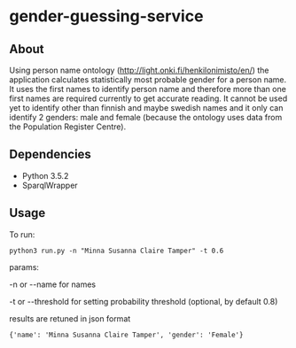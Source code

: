 # gender-guessing-service


## About

Using person name ontology (http://light.onki.fi/henkilonimisto/en/) the application calculates statistically most probable gender for a person name. It uses the first names to identify person name and therefore more than one first names are required currently to get accurate reading. It cannot be used yet to identify other than finnish and maybe swedish names and it only can identify 2 genders: male and female (because the ontology uses data from the Population Register Centre). 

## Dependencies

* Python 3.5.2
* SparqlWrapper

## Usage

To run:

```
python3 run.py -n "Minna Susanna Claire Tamper" -t 0.6 
``` 

params: 

-n or --name for names

-t or --threshold for setting probability threshold (optional, by default 0.8)

results are retuned in json format

```
{'name': 'Minna Susanna Claire Tamper', 'gender': 'Female'}
```
